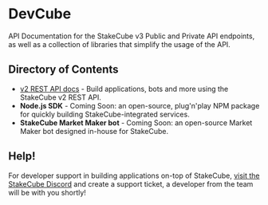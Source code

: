 # DevCube
API Documentation for the StakeCube v3 Public and Private API endpoints, as well as a collection of libraries that simplify the usage of the API.

## Directory of Contents
- [v2 REST API docs](https://github.com/JSKitty/DevCube/blob/master/REST-API.md) - Build applications, bots and more using the StakeCube v2 REST API.
- **Node.js SDK** - Coming Soon: an open-source, plug'n'play NPM package for quickly building StakeCube-integrated services.
- **StakeCube Market Maker bot** - Coming Soon: an open-source Market Maker bot designed in-house for StakeCube.

## Help!
For developer support in building applications on-top of StakeCube, [visit the StakeCube Discord](https://discord.gg/buBjVpy) and create a support ticket, a developer from the team will be with you shortly!
